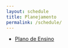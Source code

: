 ```yaml
---
layout: schedule
title: Planejamento
permalink: /schedule/
---
```


* [Plano de Ensino](/assets/planejamento/plano-de-ensino.pdf)